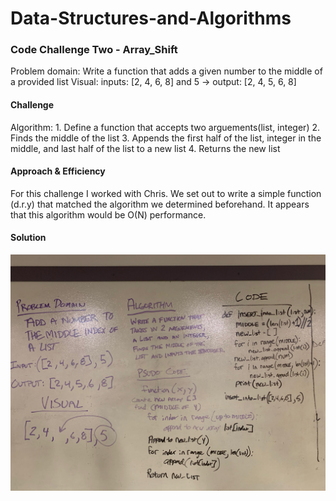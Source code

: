 # Data-Structures-and-Algorithms

### Code Challenge Two - Array_Shift
Problem domain:
    Write a function that adds a given number to the middle of a provided list
Visual:
    inputs: [2, 4, 6, 8] and 5 -> output: [2, 4, 5, 6, 8]   
#### Challenge
Algorithm:
    1. Define a function that accepts two arguements(list, integer)
    2. Finds the middle of the list
    3. Appends the first half of the list, integer in the middle, and last half of the list to a new list
    4. Returns the new list
#### Approach & Efficiency
For this challenge I worked with Chris. We set out to write a simple function (d.r.y) that matched the algorithm we determined beforehand. It appears that this algorithm would be O(N) performance.
#### Solution
![array_shift](../../assets/array_shift.jpeg)